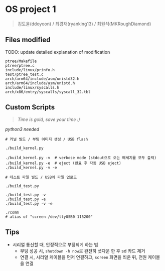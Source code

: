 # OS project 1

> 김도윤(ddoyoon) / 최경재(ryanking13) / 최원석(MKRoughDiamond)

## Files modified

TODO: update detailed explanation of modification

```
ptree/Makefile
ptree/ptree.c
include/linux/prinfo.h
test/ptree_test.c
arch/arm64/include/asm/unistd32.h
arch/arm64/include/asm/unistd.h
include/linux/syscalls.h
arch/x86/entry/syscalls/syscall_32.tbl
```


## Custom Scripts

> _Time is gold, save your time :)_

_python3 needed_

```
# 커널 빌드 / 부팅 이미지 생성 / USB flash

./build_kernel.py

./build_kernel.py -v  # verbose mode (stdout으로 오는 메세지를 모두 출력)
./build_kernel.py -e  # eject (완료 후 자동 USB eject)
./build_kernel.py -v -e
```

```
# 테스트 파일 빌드 / USB에 파일 업로드

./build_test.py

./build_test.py -v
./build_test.py -e
./build_test.py -v -e
```

```
./comm
# alias of "screen /dev/ttyUSB0 115200"
```

## Tips

- 시리얼 통신할 때, 안정적으로 부팅되게 하는 법
  - 부팅 성공 시, `shutdown -h now`로 완전히 셧다운 한 후 sd 카드 제거
  - 연결 시, 시리얼 케이블을 먼저 연결하고, `screen` 화면을 띄운 뒤, 전원 케이블을 연결